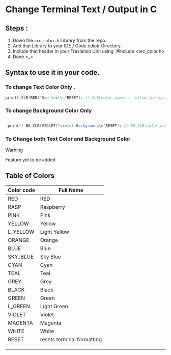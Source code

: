 # Change Terminal Text / Output in C

## Steps :
1. Down the `arc_color.h` Library from the repo.
2. Add that Library to your IDE / Code ediotr Directory.
3. Include that header in your Traslation Unit using `#include <arc_color.h>
4. Done >_<

## Syntax to use it in your code. 

### To change Text Color Only .


```c
printf(CLR(RED)"Red text\n"RESET); // CLR(color_name) : follow the syntax as it is and use RESET when changing background color.

```

### To change Background Color Only

```c

 printf( BG_CLR(VIOLET)"violet Backgroung\n"RESET); // BG_CLR(color_name)

```


### To Change both Text Color and Background Color 


> [!WARNING]
> Feature yet to be added


## Table of Colors

| Color code    | Full Name  |
|-------------|------------|
| RED         | RED        |
| RASP        | Raspberry  |
| PINK        | Pink       |
| YELLOW      | Yellow     |
| L_YELLOW    | Light Yellow |
| ORANGE      | Orange     |
| BLUE        | Blue       |
| SKY_BLUE    | Sky Blue   |
| CYAN        | Cyan       |
| TEAL        | Teal       |
| GREY        | Grey       |
| BLACK       | Black      |
| GREEN       | Green      |
| L_GREEN     | Light Green |
| VIOLET      | Violet     |
| MAGENTA     | Magenta    |
| WHITE       | White      |
| RESET       |  resets terminal formatting  |


---
